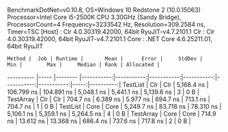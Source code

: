 
BenchmarkDotNet=v0.10.8, OS=Windows 10 Redstone 2 (10.0.15063)
Processor=Intel Core i5-2500K CPU 3.30GHz (Sandy Bridge), ProcessorCount=4
Frequency=3233542 Hz, Resolution=309.2584 ns, Timer=TSC
  [Host] : Clr 4.0.30319.42000, 64bit RyuJIT-v4.7.2101.1
  Clr    : Clr 4.0.30319.42000, 64bit RyuJIT-v4.7.2101.1
  Core   : .NET Core 4.6.25211.01, 64bit RyuJIT


    Method |  Job | Runtime |       Mean |      Error |     StdDev |        Min |        Max |     Median | Rank | Allocated |
---------- |----- |-------- |-----------:|-----------:|-----------:|-----------:|-----------:|-----------:|-----:|----------:|
  TestList |  Clr |     Clr | 5,168.4 ns | 106.799 ns | 104.891 ns | 5,048.1 ns | 5,441.1 ns | 5,139.6 ns |    3 |       0 B |
 TestArray |  Clr |     Clr |   704.7 ns |   6.389 ns |   5.977 ns |   694.7 ns |   713.1 ns |   704.7 ns |    1 |       0 B |
  TestList | Core |    Core | 5,249.7 ns |  83.718 ns |  78.310 ns | 5,106.1 ns | 5,359.1 ns | 5,264.5 ns |    4 |       0 B |
 TestArray | Core |    Core |   714.9 ns |  13.612 ns |  13.368 ns |   686.4 ns |   737.6 ns |   717.8 ns |    2 |       0 B |
